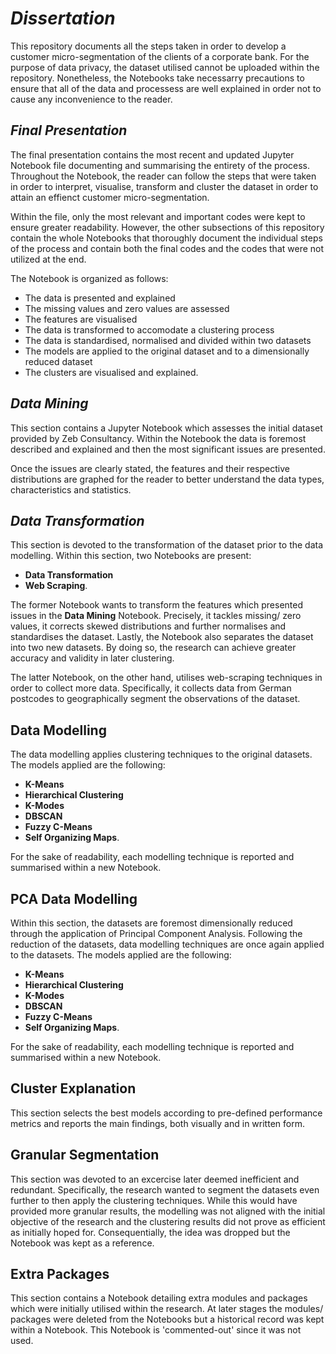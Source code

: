 # *Dissertation*

This repository documents all the steps taken in order to develop a customer micro-segmentation of the clients of a corporate bank. For the purpose of data privacy, the dataset utilised cannot be uploaded within the repository. Nonetheless, the Notebooks take necessarry precautions to ensure that all of the data and processess are well explained in order not to cause any inconvenience to the reader.

## *Final Presentation*

The final presentation contains the most recent and updated Jupyter Notebook file documenting and summarising the entirety of the process. Throughout the Notebook, the reader can follow the steps that were taken in order to interpret, visualise, transform and cluster the dataset in order to attain an effienct customer micro-segmentation. 

Within the file, only the most relevant and important codes were kept to ensure greater readability. However, the other subsections of this repository contain the whole Notebooks that thoroughly document the individual steps of the process and contain both the final codes and the codes that were not utilized at the end.

The Notebook is organized as follows:
  - The data is presented and explained
  - The missing values and zero values are assessed
  - The features are visualised
  - The data is transformed to accomodate a clustering process
  - The data is standardised, normalised and divided within two datasets
  - The models are applied to the original dataset and to a dimensionally reduced dataset
  - The clusters are visualised and explained.

## *Data Mining*

This section contains a Jupyter Notebook which assesses the initial dataset provided by Zeb Consultancy. Within the Notebook the data is foremost described and explained and then the most significant issues are presented. 

Once the issues are clearly stated, the features and their respective distributions are graphed for the reader to better understand the data types, characteristics and statistics.

## *Data Transformation*

This section is devoted to the transformation of the dataset prior to the data modelling. Within this section, two Notebooks are present:

  - **Data Transformation**
  - **Web Scraping**.

The former Notebook wants to transform the features which presented issues in the **Data Mining** Notebook. Precisely, it tackles missing/ zero values, it corrects skewed distributions and further normalises and standardises the dataset. Lastly, the Notebook also separates the dataset into two new datasets. By doing so, the research can achieve greater accuracy and validity in later clustering.

The latter Notebook, on the other hand, utilises web-scraping techniques in order to collect more data. Specifically, it collects data from German postcodes to geographically segment the observations of the dataset.

## Data Modelling

The data modelling applies clustering techniques to the original datasets. The models applied are the following:

  - **K-Means**
  - **Hierarchical Clustering**
  - **K-Modes**
  - **DBSCAN**
  - **Fuzzy C-Means**
  - **Self Organizing Maps**.
 
 For the sake of readability, each modelling technique is reported and summarised within a new Notebook. 

## PCA Data Modelling

Within this section, the datasets are foremost dimensionally reduced through the application of Principal Component Analysis. Following the reduction of the datasets, data modelling techniques are once again applied to the datasets. The models applied are the following:

  - **K-Means**
  - **Hierarchical Clustering**
  - **K-Modes**
  - **DBSCAN**
  - **Fuzzy C-Means**
  - **Self Organizing Maps**.

For the sake of readability, each modelling technique is reported and summarised within a new Notebook.

## Cluster Explanation

This section selects the best models according to pre-defined performance metrics and reports the main findings, both visually and in written form.

## Granular Segmentation

This section was devoted to an excercise later deemed inefficient and redundant. Specifically, the research wanted to segment the datasets even further to then apply the clustering techniques. While this would have provided more granular results, the modelling was not aligned with the initial objective of the research and the clustering results did not prove as efficient as initially hoped for. Consequentially, the idea was dropped but the Notebook was kept as a reference.

## Extra Packages

This section contains a Notebook detailing extra modules and packages which were initially utilised within the research. At later stages the modules/ packages were deleted from the Notebooks but a historical record was kept within a Notebook. This Notebook is 'commented-out' since it was not used.
